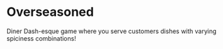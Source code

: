 # Overseasoned

Diner Dash-esque game where you serve customers dishes with varying spiciness combinations!
